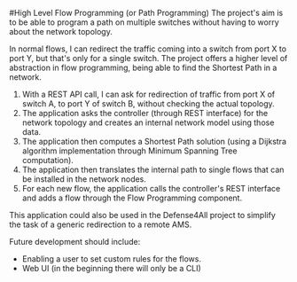 #High Level Flow Programming (or Path Programming)
The project's aim is to be able to program a path on multiple switches without having to worry about the network topology.

In normal flows, I can redirect the traffic coming into a switch from port X to port Y, but that's only for a single switch.
The project offers a higher level of abstraction in flow programming, being able to find the Shortest Path in a network.

1. With a REST API call, I can ask for redirection of traffic from port X of switch A, to port Y of switch B, without checking the actual topology.
2. The application asks the controller (through REST interface) for the network topology and creates an internal network model using those data.
3. The application then computes a Shortest Path solution (using a Dijkstra algorithm implementation through Minimum Spanning Tree computation).
4. The application then translates the internal path to single flows that can be installed in the network nodes.
5. For each new flow, the application calls the controller's REST interface and adds a flow through the Flow Programming component.

This application could also be used in the Defense4All project to simplify the task of a generic redirection to a remote AMS.

Future development should include:
- Enabling a user to set custom rules for the flows.
- Web UI (in the beginning there will only be a CLI)

